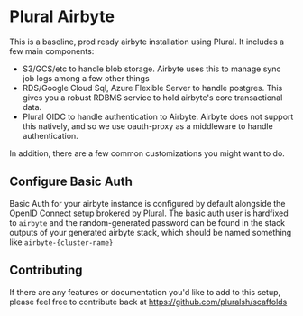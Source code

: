 # Plural Airbyte

This is a baseline, prod ready airbyte installation using Plural.  It includes a few main components:

* S3/GCS/etc to handle blob storage.  Airbyte uses this to manage sync job logs among a few other things
* RDS/Google Cloud Sql, Azure Flexible Server to handle postgres. This gives you a robust RDBMS service to hold airbyte's core transactional data.
* Plural OIDC to handle authentication to Airbyte. Airbyte does not support this natively, and so we use oauth-proxy as a middleware to handle authentication.

In addition, there are a few common customizations you might want to do.

## Configure Basic Auth

Basic Auth for your airbyte instance is configured by default alongside the OpenID Connect setup brokered by Plural. The
basic auth user is hardfixed to `airbyte` and the random-generated password can be found in the stack outputs of your
generated airbyte stack, which should be named something like `airbyte-{cluster-name}`


## Contributing

If there are any features or documentation you'd like to add to this setup, please feel free to contribute back at https://github.com/pluralsh/scaffolds 
